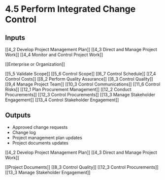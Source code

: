# 4.5 Perform Integrated Change Control

## Inputs

[[4_2 Develop Project Management Plan]]
[[4_3 Direct and Manage Project Work]]
[[4_4 Monitor and Control Project Work]]

[[Enterprise or Organization]]

[[5_5 Validate Scope]]
[[5_6 Control Scope]]
[[6_7 Control Schedule]]
[[7_4 Control Costs]]
[[8_2 Perform Quality Assurance]]
[[8_3 Control Quality]]
[[9_4 Manage Project Team]]
[[10_3 Control Communications]]
[[11_6 Control Risks]]
[[12_1 Plan Procurement Management]]
[[12_2 Conduct Procurements]]
[[12_3 Control Procurements]]
[[13_3 Manage Stakeholder Engagement]]
[[13_4 Control Stakeholder Engagement]]


## Outputs

* Approved change requests
* Change log
* Project management plan updates
* Project documents updates

[[4_2 Develop Project Management Plan]]
[[4_3 Direct and Manage Project Work]]

[[Project Documents]]
[[8_3 Control Quality]]
[[12_3 Control Procurements]]
[[13_3 Manage Stakeholder Engagement]]






